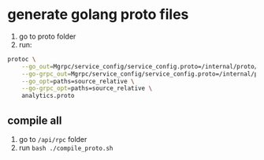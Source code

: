 # generate golang proto files

1. go to proto folder
2. run:

```bash
protoc \
    --go_out=Mgrpc/service_config/service_config.proto=/internal/proto/grpc_service_config:. \
    --go-grpc_out=Mgrpc/service_config/service_config.proto=/internal/proto/grpc_service_config:. \
    --go_opt=paths=source_relative \
    --go-grpc_opt=paths=source_relative \
    analytics.proto
```

## compile all

1. go to `/api/rpc` folder
2. run `bash ./compile_proto.sh`
